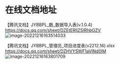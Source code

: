 # 在线文档地址

【腾讯文档】JYBBPL_数_数据导入表(v.1.0.4)
https://docs.qq.com/sheet/DZEtERllZSlRhbGZV
![image-20221216163514033](https://wrxinyue.oss-cn-hongkong.aliyuncs.com/img/image-20221216163514033.png)

【腾讯文档】JYBBPL_管理员_项目进度表(v2212.16).xlsx
https://docs.qq.com/sheet/DZHVYSWF1aVlNd0lM
![image-20221216163801709](https://wrxinyue.oss-cn-hongkong.aliyuncs.com/img/image-20221216163801709.png)